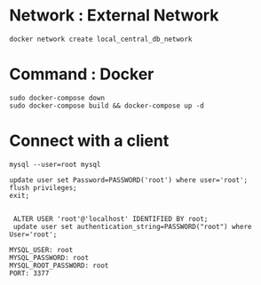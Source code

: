 # Network : External Network
```
docker network create local_central_db_network
```

# Command : Docker
```
sudo docker-compose down
sudo docker-compose build && docker-compose up -d
```

# Connect with a client
```
mysql --user=root mysql

update user set Password=PASSWORD('root') where user='root';
flush privileges;
exit;


 ALTER USER 'root'@'localhost' IDENTIFIED BY root;
 update user set authentication_string=PASSWORD("root") where User='root';

MYSQL_USER: root
MYSQL_PASSWORD: root
MYSQL_ROOT_PASSWORD: root
PORT: 3377
```